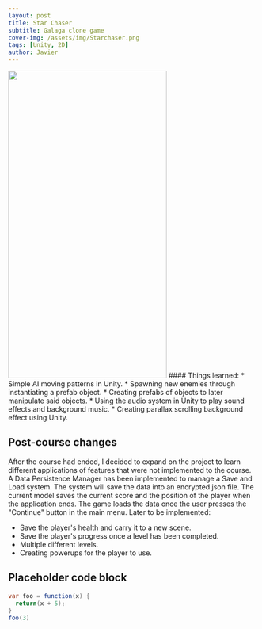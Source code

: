 ```yaml
---
layout: post
title: Star Chaser
subtitle: Galaga clone game
cover-img: /assets/img/Starchaser.png
tags: [Unity, 2D]
author: Javier
---
```


<img src="/assets/img/Unity%20Galaga%20Clone.gif" width="320" height="620"/>
#### Things learned:
* Simple AI moving patterns in Unity.
* Spawning new enemies through instantiating a prefab object.
* Creating prefabs of objects to later manipulate said objects.
* Using the audio system in Unity to play sound effects and background music.
* Creating parallax scrolling background effect using Unity. 

## Post-course changes
After the course had ended, I decided to expand on the project to learn different applications of features that were not implemented to the course.
A Data Persistence Manager has been implemented to manage a Save and Load system. The system will save the data into an encrypted json file.
The current model saves the current score and the position of the player when the application ends.
The game loads the data once the user presses the "Continue" button in the main menu.
Later to be implemented:
* Save the player's health and carry it to a new scene.
* Save the player's progress once a level has been completed.
* Multiple different levels.
* Creating powerups for the player to use.

## Placeholder code block
```c#
var foo = function(x) {
  return(x + 5);
}
foo(3)
```
